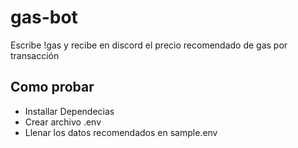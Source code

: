 # gas-bot

Escribe !gas y recibe en discord el precio recomendado de gas por transacción

## Como probar
- Installar Dependecias
- Crear archivo .env
- Llenar los datos recomendados en sample.env

